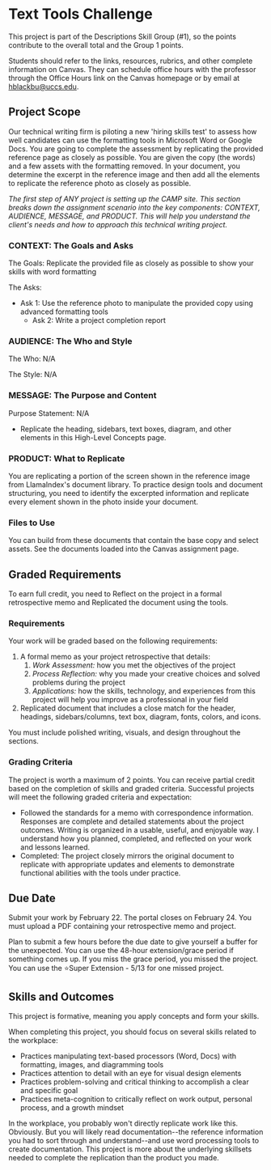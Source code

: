 # Text Tools Challenge

This project is part of the Descriptions Skill Group (#1), so the points contribute to the overall total and the Group 1 points.

Students should refer to the links, resources, rubrics, and other complete information on Canvas. They can schedule office hours with the professor through the Office Hours link on the Canvas homepage or by email at hblackbu@uccs.edu. 

## Project Scope

Our technical writing firm is piloting a new 'hiring skills test' to assess how well candidates can use the formatting tools in Microsoft Word or Google Docs. You are going to complete the assessment by replicating the provided reference page as closely as possible. You are given the copy (the words) and a few assets with the formatting removed. In your document, you determine the excerpt in the reference image and then add all the elements to replicate the reference photo as closely as possible.

*The first step of ANY project is setting up the CAMP site. This section breaks down the assignment scenario into the key components: CONTEXT, AUDIENCE, MESSAGE, and PRODUCT. This will help you understand the client's needs and how to approach this technical writing project.*

### CONTEXT: The Goals and Asks

The Goals: Replicate the provided file as closely as possible to show your skills with word formatting

The Asks:

* Ask 1: Use the reference photo to manipulate the provided copy using advanced formatting tools  
  * Ask 2: Write a project completion report

 

### AUDIENCE: The Who and Style

The Who: N/A

The Style: N/A

 

### MESSAGE: The Purpose and Content

Purpose Statement: N/A

* Replicate the heading, sidebars, text boxes, diagram, and other elements in this High-Level Concepts page.

 

### PRODUCT: What to Replicate

You are replicating a portion of the screen shown in the reference image from LlamaIndex's document library. To practice design tools and document structuring, you need to identify the excerpted information and replicate every element shown in the photo inside your document.

 

### Files to Use

You can build from these documents that contain the base copy and select assets. See the documents loaded into the Canvas assignment page.

## Graded Requirements

To earn full credit, you need to Reflect on the project in a formal retrospective memo and Replicated the document using the tools.

### Requirements

Your work will be graded based on the following requirements:

1. A formal memo as your project retrospective that details:  
   1. *Work Assessment:* how you met the objectives of the project  
   2. *Process Reflection:* why you made your creative choices and solved problems during the project  
   3. *Applications:* how the skills, technology, and experiences from this project will help you improve as a professional in your field  
2. Replicated document that includes a close match for the header, headings, sidebars/columns, text box, diagram, fonts, colors, and icons.

You must include polished writing, visuals, and design throughout the sections.

### Grading Criteria

The project is worth a maximum of 2 points. You can receive partial credit based on the completion of skills and graded criteria. Successful projects will meet the following graded criteria and expectation:

* Followed the standards for a memo with correspondence information. Responses are complete and detailed statements about the project outcomes. Writing is organized in a usable, useful, and enjoyable way. I understand how you planned, completed, and reflected on your work and lessons learned.	  
* Completed: The project closely mirrors the original document to replicate with appropriate updates and elements to demonstrate functional abilities with the tools under practice.	

## Due Date

Submit your work by February 22. The portal closes on February 24. You must upload a PDF containing your retrospective memo and project.

Plan to submit a few hours before the due date to give yourself a buffer for the unexpected. You can use the 48-hour extension/grace period if something comes up. If you miss the grace period, you missed the project. You can use the ⭐Super Extension - 5/13 for one missed project.

## Skills and Outcomes

This project is formative, meaning you apply concepts and form your skills.

When completing this project, you should focus on several skills related to the workplace:

* Practices manipulating text-based processors (Word, Docs) with formatting, images, and diagramming tools  
* Practices attention to detail with an eye for visual design elements  
* Practices problem-solving and critical thinking to accomplish a clear and specific goal  
* Practices meta-cognition to critically reflect on work output, personal process, and a growth mindset

In the workplace, you probably won't directly replicate work like this. Obviously.  But you will likely read documentation--the reference information you had to sort through and understand--and use word processing tools to create documentation. This project is more about the underlying skillsets needed to complete the replication than the product you made.

